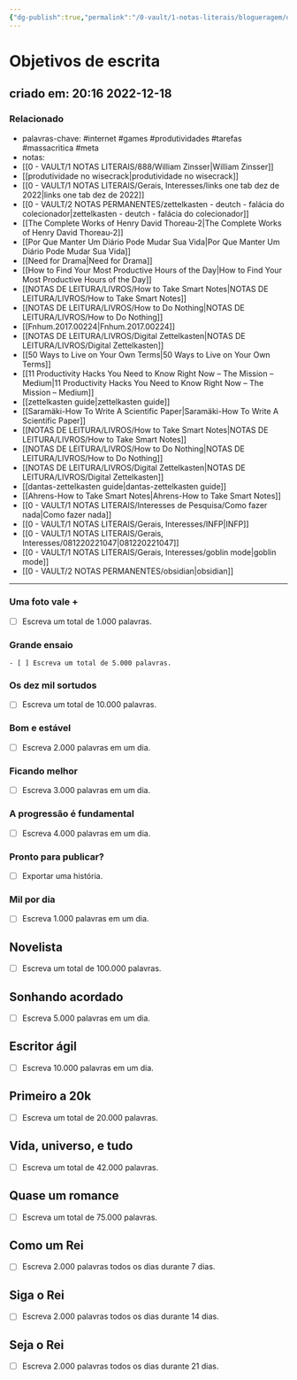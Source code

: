 ```yaml
---
{"dg-publish":true,"permalink":"/0-vault/1-notas-literais/blogueragem/objetivos-de-escrita/","tags":["internet","games","produtividades","tarefas","massacritica","meta"],"dgHomeLink":true,"dgShowLocalGraph":true,"dgShowFileTree":true,"dgEnableSearch":true,"noteIcon":""}
---
```


# Objetivos de escrita
## criado em: 20:16 2022-12-18

### Relacionado
- palavras-chave: #internet #games #produtividades #tarefas #massacritica #meta 
- notas: 
- [[0 - VAULT/1 NOTAS LITERAIS/888/William Zinsser\|William Zinsser]]
- [[produtividade no wisecrack\|produtividade no wisecrack]]
- [[0 - VAULT/1 NOTAS LITERAIS/Gerais, Interesses/links one tab dez de 2022\|links one tab dez de 2022]]
- [[0 - VAULT/2 NOTAS PERMANENTES/zettelkasten - deutch - falácia do colecionador\|zettelkasten - deutch - falácia do colecionador]]
- [[The Complete Works of Henry David Thoreau-2\|The Complete Works of Henry David Thoreau-2]]
- [[Por Que Manter Um Diário Pode Mudar Sua Vida\|Por Que Manter Um Diário Pode Mudar Sua Vida]]
- [[Need for Drama\|Need for Drama]]
- [[How to Find Your Most Productive Hours of the Day\|How to Find Your Most Productive Hours of the Day]]
- [[NOTAS DE LEITURA/LIVROS/How to Take Smart Notes\|NOTAS DE LEITURA/LIVROS/How to Take Smart Notes]]
- [[NOTAS DE LEITURA/LIVROS/How to Do Nothing\|NOTAS DE LEITURA/LIVROS/How to Do Nothing]]
- [[Fnhum.2017.00224\|Fnhum.2017.00224]]
- [[NOTAS DE LEITURA/LIVROS/Digital Zettelkasten\|NOTAS DE LEITURA/LIVROS/Digital Zettelkasten]]
- [[50 Ways to Live on Your Own Terms\|50 Ways to Live on Your Own Terms]]
- [[11 Productivity Hacks You Need to Know Right Now – The Mission – Medium\|11 Productivity Hacks You Need to Know Right Now – The Mission – Medium]]
- [[zettelkasten guide\|zettelkasten guide]]
- [[Saramäki-How To Write A Scientific Paper\|Saramäki-How To Write A Scientific Paper]]
- [[NOTAS DE LEITURA/LIVROS/How to Take Smart Notes\|NOTAS DE LEITURA/LIVROS/How to Take Smart Notes]]
- [[NOTAS DE LEITURA/LIVROS/How to Do Nothing\|NOTAS DE LEITURA/LIVROS/How to Do Nothing]]
- [[NOTAS DE LEITURA/LIVROS/Digital Zettelkasten\|NOTAS DE LEITURA/LIVROS/Digital Zettelkasten]]
- [[dantas-zettelkasten guide\|dantas-zettelkasten guide]]
- [[Ahrens-How to Take Smart Notes\|Ahrens-How to Take Smart Notes]]
- [[0 - VAULT/1 NOTAS LITERAIS/Interesses de Pesquisa/Como fazer nada\|Como fazer nada]]
- [[0 - VAULT/1 NOTAS LITERAIS/Gerais, Interesses/INFP\|INFP]]
- [[0 - VAULT/1 NOTAS LITERAIS/Gerais, Interesses/081220221047\|081220221047]]
- [[0 - VAULT/1 NOTAS LITERAIS/Gerais, Interesses/goblin mode\|goblin mode]]
- [[0 - VAULT/2 NOTAS PERMANENTES/obsidian\|obsidian]]
---
### Uma foto vale +
- [ ] Escreva um total de 1.000 palavras.

### Grande ensaio
	- [ ] Escreva um total de 5.000 palavras.

### Os dez mil sortudos
- [ ] Escreva um total de 10.000 palavras.

### Bom e estável
- [ ] Escreva 2.000 palavras em um dia.

### Ficando melhor
- [ ] Escreva 3.000 palavras em um dia.

### A progressão é fundamental
- [ ] Escreva 4.000 palavras em um dia.

### Pronto para publicar?
- [ ] Exportar uma história.

### Mil por dia
- [ ] Escreva 1.000 palavras em um dia.

## Novelista
- [ ] Escreva um total de 100.000 palavras.

## Sonhando acordado
- [ ] Escreva 5.000 palavras em um dia.

## Escritor ágil
- [ ] Escreva 10.000 palavras em um dia.

## Primeiro a 20k
- [ ] Escreva um total de 20.000 palavras.

## Vida, universo, e tudo
- [ ] Escreva um total de 42.000 palavras.
 
## Quase um romance
- [ ] Escreva um total de 75.000 palavras.
 
## Como um Rei
- [ ] Escreva 2.000 palavras todos os dias durante 7 dias.
 
## Siga o Rei
- [ ] Escreva 2.000 palavras todos os dias durante 14 dias.

## Seja o Rei
- [ ] Escreva 2.000 palavras todos os dias durante 21 dias.